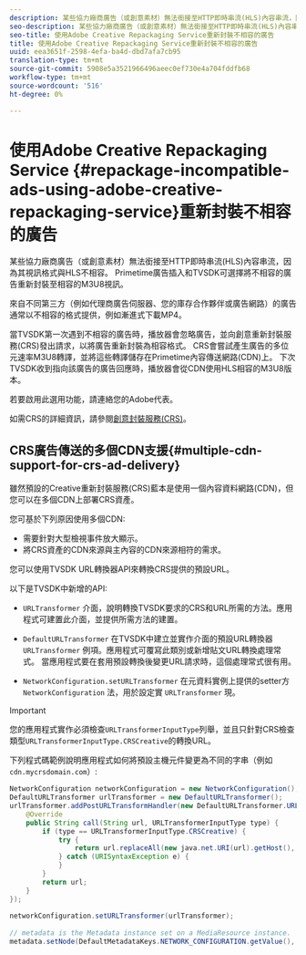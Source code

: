 ```yaml
---
description: 某些協力廠商廣告（或創意素材）無法銜接至HTTP即時串流(HLS)內容串流，因為其視訊格式與HLS不相容。 Primetime廣告插入和TVSDK可選擇將不相容的廣告重新封裝至相容的M3U8視訊。
seo-description: 某些協力廠商廣告（或創意素材）無法銜接至HTTP即時串流(HLS)內容串流，因為其視訊格式與HLS不相容。 Primetime廣告插入和TVSDK可選擇將不相容的廣告重新封裝至相容的M3U8視訊。
seo-title: 使用Adobe Creative Repackaging Service重新封裝不相容的廣告
title: 使用Adobe Creative Repackaging Service重新封裝不相容的廣告
uuid: eea3651f-2598-4efa-ba4d-dbd7afa7cb95
translation-type: tm+mt
source-git-commit: 5908e5a3521966496aeec0ef730e4a704fddfb68
workflow-type: tm+mt
source-wordcount: '516'
ht-degree: 0%

---
```



# 使用Adobe Creative Repackaging Service {#repackage-incompatible-ads-using-adobe-creative-repackaging-service}重新封裝不相容的廣告

某些協力廠商廣告（或創意素材）無法銜接至HTTP即時串流(HLS)內容串流，因為其視訊格式與HLS不相容。 Primetime廣告插入和TVSDK可選擇將不相容的廣告重新封裝至相容的M3U8視訊。

來自不同第三方（例如代理商廣告伺服器、您的庫存合作夥伴或廣告網路）的廣告通常以不相容的格式提供，例如漸進式下載MP4。

當TVSDK第一次遇到不相容的廣告時，播放器會忽略廣告，並向創意重新封裝服務(CRS)發出請求，以將廣告重新封裝為相容格式。 CRS會嘗試產生廣告的多位元速率M3U8轉譯，並將這些轉譯儲存在Primetime內容傳送網路(CDN)上。 下次TVSDK收到指向該廣告的廣告回應時，播放器會從CDN使用HLS相容的M3U8版本。

若要啟用此選用功能，請連絡您的Adobe代表。

如需CRS的詳細資訊，請參閱[創意封裝服務(CRS)](https://helpx.adobe.com/content/dam/help/en/primetime/guides/crs.pdf)。

## CRS廣告傳送的多個CDN支援{#multiple-cdn-support-for-crs-ad-delivery}

雖然預設的Creative重新封裝服務(CRS)藍本是使用一個內容資料網路(CDN)，但您可以在多個CDN上部署CRS資產。

您可基於下列原因使用多個CDN:

* 需要針對大型檢視事件放大顯示。
* 將CRS資產的CDN來源與主內容的CDN來源相符的需求。

您可以使用TVSDK URL轉換器API來轉換CRS提供的預設URL。

以下是TVSDK中新增的API:

* `URLTransformer` 介面，說明轉換TVSDK要求的CRS和URL所需的方法。應用程式可建置此介面，並提供所需方法的建置。

* `DefaultURLTransformer` 在TVSDK中建立並實作介面的預設URL轉換器 `URLTransformer` 例項。應用程式可覆寫此類別或新增貼文URL轉換處理常式。 當應用程式要在套用預設轉換後變更URL請求時，這個處理常式很有用。

* `NetworkConfiguration.setURLTransformer` 在元資料實例上提供的setter方 `NetworkConfiguration` 法，用於設定實 `URLTransformer` 現。

>[!IMPORTANT]
>
>您的應用程式實作必須檢查`URLTransformerInputType`列舉，並且只針對CRS檢查類型`URLTransformerInputType.CRSCreative`的轉換URL。

下列程式碼範例說明應用程式如何將預設主機元件變更為不同的字串（例如`cdn.mycrsdomain.com`）:

```java
NetworkConfiguration networkConfiguration = new NetworkConfiguration(); 
DefaultURLTransformer urlTransformer = new DefaultURLTransformer(); 
urlTransformer.addPostURLTransformHandler(new DefaultURLTransformer.URLTransformHandler() { 
    @Override 
    public String call(String url, URLTransformerInputType type) { 
        if (type == URLTransformerInputType.CRSCreative) { 
            try { 
                return url.replaceAll(new java.net.URI(url).getHost(), "cdn.mycrsdomain.com"); 
            } catch (URISyntaxException e) { 
            } 
        } 
        return url; 
    } 
}); 
   
networkConfiguration.setURLTransformer(urlTransformer); 
   
// metadata is the Metadata instance set on a MediaResource instance. 
metadata.setNode(DefaultMetadataKeys.NETWORK_CONFIGURATION.getValue(), networkConfiguration);
```
